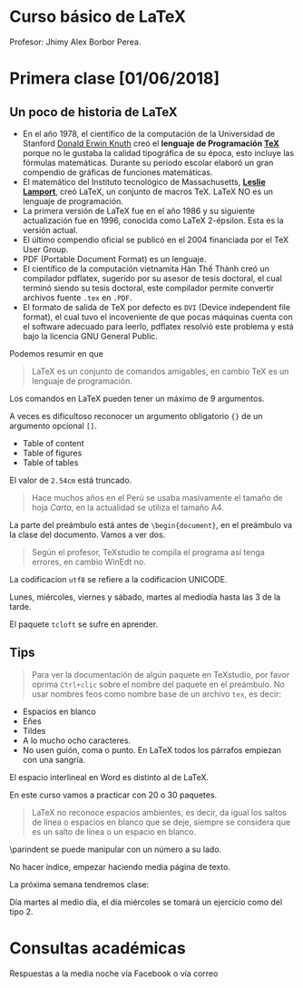 Curso básico de LaTeX
===
Profesor: Jhimy Alex Borbor Perea.

# Primera clase [01/06/2018]

## Un poco de historia de LaTeX

* En el año 1978, el científico de la computación de la Universidad de Stanford [Donald Erwin Knuth](https://en.wikipedia.org/wiki/Donald_Knuth) creó el **lenguaje de Programación [TeX](https://en.wikipedia.org/wiki/TeX)** porque no le gustaba la calidad tipográfica de su época, esto incluye las fórmulas matemáticas. Durante su periodo escolar elaboró un gran compendio de gráficas de funciones matemáticas.
* El matemático del Instituto tecnológico de Massachusetts, [**Leslie Lamport**](http://www.lamport.org/), creó LaTeX, un conjunto de macros TeX. LaTeX NO es un lenguaje de programación.
* La primera versión de LaTeX fue en el año 1986 y su siguiente actualización fue en 1996, conocida como LaTeX 2-épsilon. Esta es la versión actual.
* El último compendio oficial se publicó en el 2004 financiada por el TeX User Group.
* PDF (Portable Document Format) es un lenguaje.
* El científico de la computación vietnamita Hàn Thế Thành creó un compilador pdflatex, sugerido por su asesor de tesis doctoral, el cual terminó siendo su tesis doctoral, este compilador permite convertir archivos fuente `.tex` en `.PDF`.
* El formato de salida de TeX por defecto es `DVI` (Device independent file format), el cual tuvo el incoveniente de que pocas máquinas cuenta con el software adecuado para leerlo, pdflatex resolvió este problema y está bajo la licencia GNU General Public.

Podemos resumir en que

> LaTeX es un conjunto de comandos amigables, en cambio TeX es un lenguaje de programación.

Los comandos en LaTeX pueden tener un máximo de 9 argumentos.

A veces es dificultoso reconocer un argumento obligatorio `{}` de un argumento opcional `[]`.

- Table of content
- Table of figures
- Table of tables

El valor de `2.54cm` está truncado. 

>Hace muchos años en el Perú se usaba masivamente el tamaño de hoja *Carta*, en la actualidad se utiliza el tamaño A4. 

La parte del preámbulo está antes de `\begin{document}`, en el preámbulo va la clase del documento. Vamos a ver dos.

> Según el profesor, TeXstudio te compila el programa así tenga errores, en cambio WinEdt no.

La codificacion `utf8` se refiere a la codificacion UNICODE.

Lunes, miércoles, viernes y sábado, martes al mediodía hasta las 3 de la tarde.

El paquete `tcloft` se sufre en aprender.

## Tips
> Para ver la documentación de algún paquete en TeXstudio, por favor oprima `Ctrl+clic` sobre el nombre del paquete en el preámbulo.
> No usar nombres feos como nombre base de un archivo `tex`, es decir:
- Espacios en blanco
- Eñes
- Tildes
- A lo mucho ocho caracteres.
- No usen guión, coma o punto.
En LaTeX todos los párrafos empiezan con una sangría.

El espacio interlineal en Word es distinto al de LaTeX.

En este curso vamos a practicar con 20 o 30 paquetes.

> LaTeX no reconoce espacios ambientes, es decir, da igual los saltos de línea o espacios en blanco que se deje, siempre se considera que es un salto de línea o un espacio en blanco.

\parindent se puede manipular con un número a su lado.

No hacer índice, empezar haciendo media página de texto.

La próxima semana tendremos clase:

Día martes al medio día, el día miércoles se tomará un ejercicio como del tipo 2.

Consultas académicas
===
Respuestas a la media noche vía Facebook o vía correo